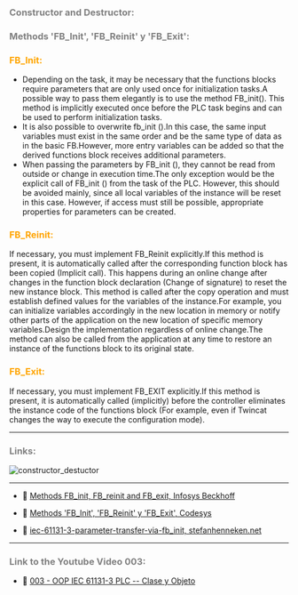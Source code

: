 ### <span style="color:grey">Constructor and Destructor:</span>
### <span style="color:grey">Methods 'FB_Init', 'FB_Reinit' y 'FB_Exit':</span>

### <span style="color:orange">FB_Init:</span>
- Depending on the task, it may be necessary that the functions blocks require parameters that are only used once for initialization tasks.A possible way to pass them elegantly is to use the method FB_init().
This method is implicitly executed once before the PLC task begins and can be used to perform initialization tasks.
- It is also possible to overwrite fb_init ().In this case, the same input variables must exist in the same order and be the same type of data as in the basic FB.However, more entry variables can be added so that the derived functions block receives additional parameters.
- When passing the parameters by FB_init (), they cannot be read from outside or change in execution time.The only exception would be the explicit call of FB_init () from the task of the PLC. However, this should be avoided mainly, since all local variables of the instance will be reset in this case.
However, if access must still be possible, appropriate properties for parameters can be created.

### <span style="color:orange">FB_Reinit:</span>
If necessary, you must implement FB_Reinit explicitly.If this method is present, it is automatically called after the corresponding function block has been copied (Implicit call). This happens during an online change after changes in the function block declaration (Change of signature) to reset the new instance block.
This method is called after the copy operation and must establish defined values for the variables of the instance.For example, you can initialize variables accordingly in the new location in memory or notify other parts of the application on the new location of specific memory variables.Design the implementation regardless of online change.The method can also be called from the application at any time to restore an instance of the functions block to its original state.
### <span style="color:orange">FB_Exit:</span>
If necessary, you must implement FB_EXIT explicitly.If this method is present, it is automatically called (implicitly) before the controller eliminates the instance code of the functions block (For example, even if Twincat changes the way to execute the configuration mode).
***
### <span style="color:grey">Links:</span>

![constructor_destuctor](../images/constructor&destructor.png)
***
- 🔗 [Methods FB_init, FB_reinit and FB_exit, Infosys Beckhoff](https://infosys.beckhoff.com/content/1033/tc3_plc_intro/5044757003.html?id=6463352332511266504)

- 🔗 [Methods 'FB_Init', 'FB_Reinit' y 'FB_Exit', Codesys](https://help.codesys.com/api-content/2/codesys/3.5.12.0/en/_cds_method_fb_init_fb_reinit/)

- 🔗 [iec-61131-3-parameter-transfer-via-fb_init, stefanhenneken.net](https://stefanhenneken.net/2019/07/26/iec-61131-3-parameter-transfer-via-fb_init/)

***
### <span style="color:grey">Link to the Youtube Video 003:</span>
- 🔗 [003 - OOP IEC 61131-3 PLC -- Clase y Objeto](https://youtu.be/lchxx28wwXM)